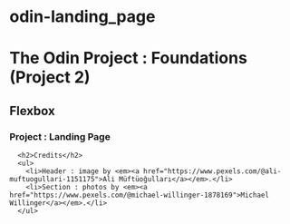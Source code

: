 # odin-landing_page

<h1> The Odin Project : Foundations (Project 2)</h1>
  <h2>Flexbox</h2>
    <h3>Project : Landing Page</h3>

      <h2>Credits</h2>
      <ul>
        <li>Header : image by <em><a href="https://www.pexels.com/@ali-muftuogullari-1151175">Ali Müftüoğulları</a></em>.</li>
        <li>Section : photos by <em><a href="https://www.pexels.com/@michael-willinger-1878169">Michael Willinger</a></em>.</li>
      </ul>
